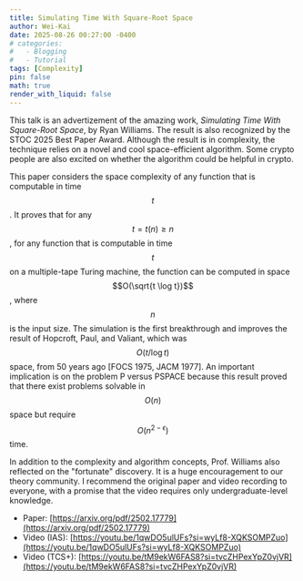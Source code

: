 ```yaml
---
title: Simulating Time With Square-Root Space
author: Wei-Kai
date: 2025-08-26 00:27:00 -0400
# categories:
#   - Blogging
#   - Tutorial
tags: [Complexity]
pin: false
math: true
render_with_liquid: false
---
```


This talk is an advertizement of the amazing work, *Simulating Time With Square-Root Space*, by Ryan Williams.
The result is also recognized by the STOC 2025 Best Paper Award.
Although the result is in complexity, the technique relies on a novel and cool space-efficient algorithm.
Some crypto people are also excited on whether the algorithm could be helpful in crypto.

This paper considers the space complexity of any function that is computable in time $$t$$.
It proves that for any $$t = t(n) \ge n$$, for any function that is computable in time $$t$$ on a multiple-tape Turing machine, the function can be computed in space $$O(\sqrt{t \log t})$$, where $$n$$ is the input size.
The simulation is the first breakthrough and improves the result of Hopcroft, Paul, and Valiant, which was $$O(t/ \log t)$$ space, from 50 years ago [FOCS 1975, JACM 1977].
An important implication is on the problem P versus PSPACE because this result proved that there exist problems solvable in $$O(n)$$ space but require $$O(n^{2-\epsilon})$$ time.

In addition to the complexity and algorithm concepts, Prof. Williams also reflected on the "fortunate" discovery.
It is a huge encouragement to our theory community.
I recommend the original paper and video recording to everyone, with a promise that the video requires only undergraduate-level knowledge.

- Paper: [https://arxiv.org/pdf/2502.17779](https://arxiv.org/pdf/2502.17779)
- Video (IAS): [https://youtu.be/1qwDO5ulUFs?si=wyLf8-XQKSOMPZuo](https://youtu.be/1qwDO5ulUFs?si=wyLf8-XQKSOMPZuo)
- Video (TCS+): [https://youtu.be/tM9ekW6FAS8?si=tvcZHPexYpZ0vjVR](https://youtu.be/tM9ekW6FAS8?si=tvcZHPexYpZ0vjVR)
